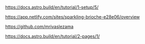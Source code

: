https://docs.astro.build/en/tutorial/1-setup/5/

https://app.netlify.com/sites/sparkling-brioche-e28e06/overview

https://github.com/mrivaslezama

https://docs.astro.build/en/tutorial/2-pages/1/
